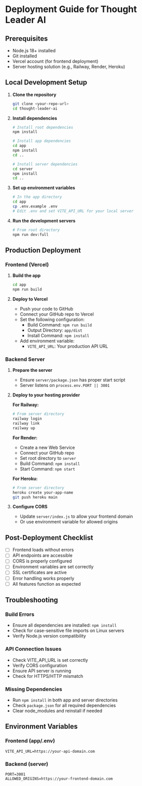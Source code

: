 # Deployment Guide for Thought Leader AI

## Prerequisites
- Node.js 18+ installed
- Git installed
- Vercel account (for frontend deployment)
- Server hosting solution (e.g., Railway, Render, Heroku)

## Local Development Setup

1. **Clone the repository**
   ```bash
   git clone <your-repo-url>
   cd thought-leader-ai
   ```

2. **Install dependencies**
   ```bash
   # Install root dependencies
   npm install

   # Install app dependencies
   cd app
   npm install
   cd ..

   # Install server dependencies
   cd server
   npm install
   cd ..
   ```

3. **Set up environment variables**
   ```bash
   # In the app directory
   cd app
   cp .env.example .env
   # Edit .env and set VITE_API_URL for your local server
   ```

4. **Run the development servers**
   ```bash
   # From root directory
   npm run dev:full
   ```

## Production Deployment

### Frontend (Vercel)

1. **Build the app**
   ```bash
   cd app
   npm run build
   ```

2. **Deploy to Vercel**
   - Push your code to GitHub
   - Connect your GitHub repo to Vercel
   - Set the following configuration:
     - Build Command: `npm run build`
     - Output Directory: `app/dist`
     - Install Command: `npm install`
   - Add environment variable:
     - `VITE_API_URL`: Your production API URL

### Backend Server

1. **Prepare the server**
   - Ensure `server/package.json` has proper start script
   - Server listens on `process.env.PORT || 3001`

2. **Deploy to your hosting provider**
   
   **For Railway:**
   ```bash
   # From server directory
   railway login
   railway link
   railway up
   ```

   **For Render:**
   - Create a new Web Service
   - Connect your GitHub repo
   - Set root directory to `server`
   - Build Command: `npm install`
   - Start Command: `npm start`

   **For Heroku:**
   ```bash
   # From server directory
   heroku create your-app-name
   git push heroku main
   ```

3. **Configure CORS**
   - Update `server/index.js` to allow your frontend domain
   - Or use environment variable for allowed origins

## Post-Deployment Checklist

- [ ] Frontend loads without errors
- [ ] API endpoints are accessible
- [ ] CORS is properly configured
- [ ] Environment variables are set correctly
- [ ] SSL certificates are active
- [ ] Error handling works properly
- [ ] All features function as expected

## Troubleshooting

### Build Errors
- Ensure all dependencies are installed: `npm install`
- Check for case-sensitive file imports on Linux servers
- Verify Node.js version compatibility

### API Connection Issues
- Check VITE_API_URL is set correctly
- Verify CORS configuration
- Ensure API server is running
- Check for HTTPS/HTTP mismatch

### Missing Dependencies
- Run `npm install` in both app and server directories
- Check `package.json` for all required dependencies
- Clear node_modules and reinstall if needed

## Environment Variables

### Frontend (app/.env)
```
VITE_API_URL=https://your-api-domain.com
```

### Backend (server)
```
PORT=3001
ALLOWED_ORIGINS=https://your-frontend-domain.com
```